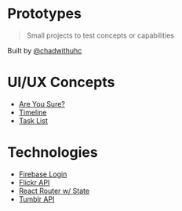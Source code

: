 # Prototypes

> Small projects to test concepts or capabilities

Built by [@chadwithuhc](https://github.com/chadwithuhc)

# UI/UX Concepts

- [Are You Sure?](./are-you-sure/)
- [Timeline](./timeline/)
- [Task List](./task-list/)

# Technologies

- [Firebase Login](./firebase-login/)
- [Flickr API](./flickr-api/)
- [React Router w/ State](./react-router-with-state/)
- [Tumblr API](./tumblr-api/)
